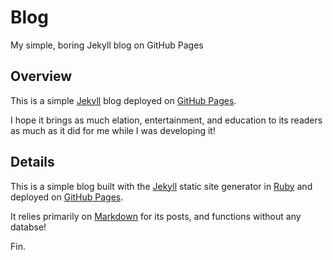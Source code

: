 # Blog

My simple, boring Jekyll blog on GitHub Pages

## Overview

This is a simple [Jekyll][jekyll-site] blog deployed on [GitHub Pages][gh-pages].

I hope it brings as much elation, entertainment, and education to its readers as much as it did for me while I was developing it!


## Details

This is a simple blog built with the [Jekyll][jekyll-site] static site generator in [Ruby][ruby-site] and deployed on [GitHub Pages][gh-pages].

It relies primarily on [Markdown][markdown-wiki] for its posts, and functions without any databse!

Fin.

[ruby-site]:https://www.ruby-lang.org/en/
[jekyll-site]:https://jekyllrb.com/
[gh-pages]:https://pages.github.com/
[markdown-wiki]:https://en.wikipedia.org/wiki/Markdown